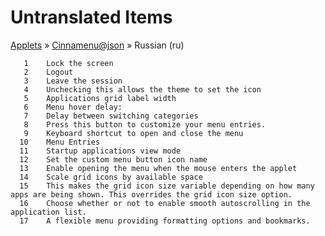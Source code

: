 # Untranslated Items
[Applets](../../../README.md) &#187; [Cinnamenu@json](../README.md) &#187; Russian (ru)

       1	Lock the screen
       2	Logout
       3	Leave the session
       4	Unchecking this allows the theme to set the icon
       5	Applications grid label width
       6	Menu hover delay:
       7	Delay between switching categories
       8	Press this button to customize your menu entries.
       9	Keyboard shortcut to open and close the menu
      10	Menu Entries
      11	Startup applications view mode
      12	Set the custom menu button icon name
      13	Enable opening the menu when the mouse enters the applet
      14	Scale grid icons by available space
      15	This makes the grid icon size variable depending on how many apps are being shown. This overrides the grid icon size option.
      16	Choose whether or not to enable smooth autoscrolling in the application list.
      17	A flexible menu providing formatting options and bookmarks.
